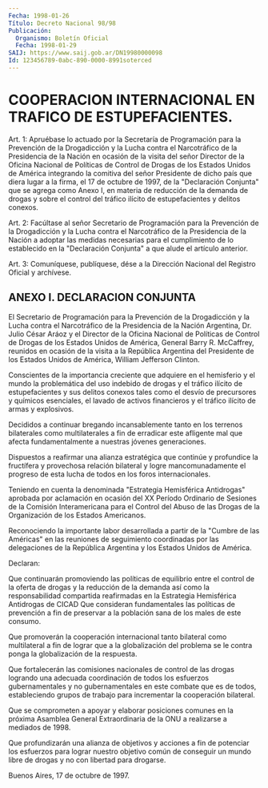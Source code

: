 ```yaml
---
Fecha: 1998-01-26
Título: Decreto Nacional 98/98
Publicación:
  Organismo: Boletín Oficial
  Fecha: 1998-01-29
SAIJ: https://www.saij.gob.ar/DN19980000098
Id: 123456789-0abc-890-0000-8991soterced
---
```

# COOPERACION INTERNACIONAL EN TRAFICO DE ESTUPEFACIENTES.

<a id="1"></a>
Art. 1: Apruébase lo actuado por la Secretaría de Programación para  la  Prevención  de  la  Drogadicción  y  la  Lucha  contra el Narcotráfico de la Presidencia de la Nación en ocasión de la visita del  señor  Director de la Oficina Nacional de Políticas de Control de Drogas de  los  Estados Unidos de América integrando la comitiva del señor Presidente  de  dicho país que diera lugar a la firma, el 17 de octubre de 1997, de la  "Declaración  Conjunta" que se agrega como  Anexo I, en materia de reducción de la demanda  de  drogas  y sobre el  control  del tráfico ilícito de estupefacientes y delitos conexos.

<a id="2"></a>
Art. 2: Facúltase al  señor  Secretario  de  Programación  para la Prevención de la Drogadicción y la Lucha contra el Narcotráfico  de la  Presidencia  de la Nación a adoptar las medidas necesarias para el cumplimiento de  lo  establecido  en la "Declaración Conjunta" a que alude el artículo anterior.

<a id="3"></a>
Art. 3: Comuníquese, publíquese, dése  a la Dirección Nacional del Registro  Oficial  y  archívese.

## ANEXO I. DECLARACION CONJUNTA

<a id="1"></a>
El Secretario de Programación para la Prevención de la Drogadicción y la Lucha contra el Narcotráfico de la  Presidencia  de  la Nación Argentina,  Dr.  Julio  César  Aráoz  y  el  Director de la Oficina Nacional de Políticas de Control de Drogas de los Estados Unidos de América,  General Barry R. McCaffrey, reunidos  en  ocasión  de  la visita a la  República  Argentina  del  Presidente  de  los Estados Unidos de América, William Jefferson Clinton.

Conscientes   de  la  importancia  creciente  que  adquiere  en  el hemisferio y el  mundo la problemática del uso indebido de drogas y el tráfico ilícito  de  estupefacientes y sus delitos conexos tales como el desvío de precursores  y  químicos esenciales, el lavado de activos  financieros y el tráfico ilícito  de  armas  y  explosivos.

Decididos   a  continuar  bregando  incansablemente  tanto  en  los terrenos bilaterales  como  multilaterales  a fin de erradicar este afligente  mal  que  afecta  fundamentalmente  a  nuestras  jóvenes generaciones.

Dispuestos  a  reafirmar  una  alianza estratégica que  continúe  y profundice la fructífera y provechosa  relación  bilateral  y logre mancomunadamente  el  progreso  de esta lucha de todos en los foros internacionales.

Teniendo en cuenta la denominada "Estrategia Hemisférica Antidrogas"  aprobada por aclamación  en  ocasión  del  XX  Período Ordinario de Sesiones de la Comisión Interamericana para el Control del  Abuso  de  las  Drogas  de  la  Organización  de  los  Estados Americanos.

Reconociendo  la importante  labor  desarrollada  a  partir  de  la "Cumbre de las Américas" en las reuniones de seguimiento coordinadas por  las  delegaciones  de la República Argentina y los Estados Unidos de América.

Declaran:

Que continuarán promoviendo las políticas  de  equilibrio  entre el control  de  la  oferta de drogas y la reducción de la demanda  así como la responsabilidad  compartida  reafirmadas  en  la Estrategia Hemisférica Antidrogas de CICAD Que consideran fundamentales las políticas de prevención  a  fin de preservar  a  la  población  sana  de  los  males  de  este consumo.

Que  promoverán  la cooperación internacional tanto bilateral  como multilateral a fin de lograr que a la globalización del problema se le contra ponga la globalización de la respuesta.

Que fortalecerán las comisiones nacionales de control de las drogas logrando  una  adecuada    coordinación   de  todos  los  esfuerzos gubernamentales  y no gubernamentales en este  combate  que  es  de todos,  estableciendo    grupos  de  trabajo  para  incrementar  la cooperación bilateral.

Que se comprometen a apoyar  y  elaborar  posiciones  comunes en la próxima  Asamblea  General Extraordinaria de la ONU a realizarse  a mediados de 1998.

Que profundizarán una  alianza  de  objetivos  y  acciones a fin de potenciar  los  esfuerzos  para  lograr nuestro objetivo  común  de conseguir un mundo libre de drogas  y no con libertad para drogarse.

Buenos Aires, 17 de octubre de 1997.